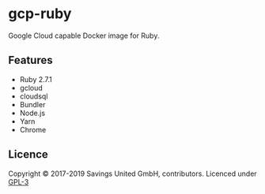 # gcp-ruby
Google Cloud capable Docker image for Ruby.

## Features

- Ruby 2.7.1
- gcloud
- cloudsql
- Bundler
- Node.js
- Yarn
- Chrome

## Licence

Copyright © 2017-2019 Savings United GmbH, contributors. Licenced under [GPL-3](https://github.com/pcvg/gcp-ruby/blob/master/LICENSE)

